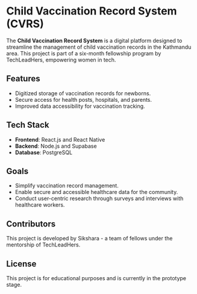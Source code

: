 # Child Vaccination Record System (CVRS)  

The **Child Vaccination Record System** is a digital platform designed to streamline the management of child vaccination records in the Kathmandu area. This project is part of a six-month fellowship program by TechLeadHers, empowering women in tech.  

## Features  
- Digitized storage of vaccination records for newborns.  
- Secure access for health posts, hospitals, and parents.  
- Improved data accessibility for vaccination tracking.  

## Tech Stack  
- **Frontend**: React.js and React Native 
- **Backend**: Node.js and Supabase 
- **Database**: PostgreSQL  

## Goals  
- Simplify vaccination record management.  
- Enable secure and accessible healthcare data for the community.  
- Conduct user-centric research through surveys and interviews with healthcare workers.  

## Contributors  
This project is developed by Sikshara - a team of fellows under the mentorship of TechLeadHers.  

## License  
This project is for educational purposes and is currently in the prototype stage.  
